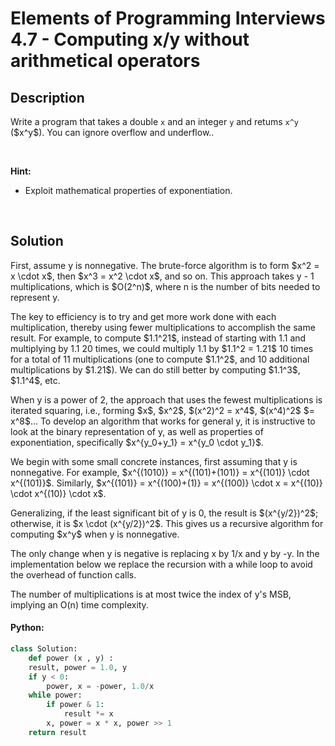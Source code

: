 # Elements of Programming Interviews 4.7 - Computing x/y without arithmetical operators


## Description

<p>Write a program that takes a double <code>x</code> and an integer <code>y</code> and retums <code>x^y</code> ($x^y$). You can ignore overflow and underflow..</p>

<p>&nbsp;</p>
<p><strong>Hint:</strong></p>

<ul>
	<li> Exploit mathematical properties of exponentiation. </li>
</ul>

<br/>

## Solution

<p> First, assume y is nonnegative. The brute-force algorithm is to form $x^2 = x \cdot x$, then $x^3 = x^2 \cdot x$, and so on. This approach takes y - 1 multiplications, which is $O(2^n)$, where n is the number of bits needed to represent y. </p>

<p> The key to efficiency is to try and get more work done with each multiplication, thereby using fewer multiplications to accomplish the same result. For example, to compute $1.1^21$, instead of starting with 1.1 and multiplying by 1.1 20 times, we could multiply 1.1 by $1.1^2 = 1.21$ 10 times for a total of 11 multiplications (one to compute $1.1^2$, and 10 additional multiplications by $1.21$). We can do still better by computing $1.1^3$, $1.1^4$, etc. </p>
	
<p> When y is a power of 2, the approach that uses the fewest multiplications is iterated squaring, i.e., forming $x$, $x^2$, $(x^2)^2 = x^4$, $(x^4)^2$ $= x^8$... To develop an algorithm that works for general y, it is instructive to look at the binary representation of y, as well as properties of exponentiation, specifically $x^{y_0+y_1} = x^{y_0 \cdot y_1}$. </p>
	
<p> We begin with some small concrete instances, first assuming that y is nonnegative. For example, $x^{(1010)} = x^{(101)+(101)} = x^{(101)} \cdot x^{(101)}$. Similarly, $x^{(101)} = x^{(100)+(1)} = x^{(100)} \cdot x = x^{(10)} \cdot x^{(10)} \cdot x$. </p>
<p> Generalizing, if the least significant bit of y is 0, the result is $(x^{y/2})^2$; otherwise, it is $x \cdot (x^{y/2})^2$. This gives us a recursive algorithm for computing $x^y$ when y is nonnegative. </p> 
	
<p> The only change when y is negative is replacing x by 1/x and y by -y. In the implementation below we replace the recursion with a while loop to avoid the overhead of function calls. <p> 

<p> The number of multiplications is at most twice the index of y's MSB, implying an O(n) time complexity. <p>

<!-- tabs:start -->

#### Python:
```python
class Solution:
    def power (x , y) :
	result, power = 1.0, y
	if y < 0:
		power, x = -power, 1.0/x
	while power:
		if power & 1:
			result *= x
		x, power = x * x, power >> 1
	return result
```

<!-- tabs:end -->

<!-- end -->
